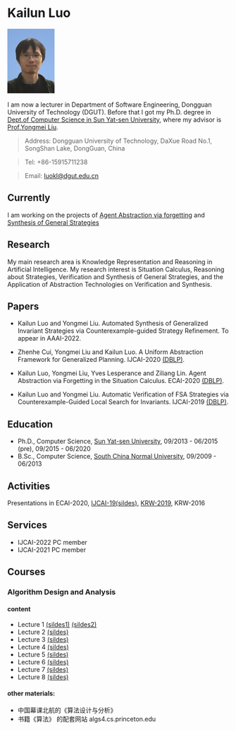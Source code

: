 # Kailun Luo 
![mypc](photo33.jpg)

I am now a lecturer in Department of Software Engineering,  Dongguan University of Technology (DGUT). 
Before that I got my Ph.D. degree in [Dept.of Computer Science in Sun Yat-sen University](http://sdcs.sysu.edu.cn), where my advisor is [Prof.Yongmei Liu](http://sdcs.sysu.edu.cn/content/2490).


  
  >Address: Dongguan University of Technology, DaXue Road No.1, SongShan Lake, DongGuan, China
  
  >Tel: +86-15915711238
  
  >Email: luokl@dgut.edu.cn


## Currently

I am working on the projects of [Agent Abstraction via forgetting](https://github.com/luokailun/planning-abstraction) and [Synthesis of General Strategies](https://github.com/luokailun/synthesizer)

## Research

My main research area is Knowledge Representation and Reasoning in Artificial Intelligence. My research interest is Situation Calculus, Reasoning about Strategies, Verification and Synthesis of General Strategies, and the Application of Abstraction Technologies on Verification and Synthesis. 


## Papers

- Kailun Luo and Yongmei Liu. Automated Synthesis of Generalized Invariant Strategies via Counterexample-guided Strategy Refinement. To appear in AAAI-2022.

- Zhenhe Cui, Yongmei Liu and Kailun Luo. A Uniform Abstraction Framework for Generalized Planning. IJCAI-2020 [(DBLP)](https://dblp.uni-trier.de/pers/hd/l/Luo:Kailun).

- Kailun Luo, Yongmei Liu, Yves Lesperance and Ziliang Lin. Agent Abstraction via Forgetting in  the Situation Calculus. ECAI-2020 [(DBLP)](https://dblp.uni-trier.de/pers/hd/l/Luo:Kailun).

- Kailun Luo and Yongmei Liu. Automatic Verification of FSA Strategies via Counterexample-Guided Local Search for Invariants. IJCAI-2019 [(DBLP)](https://dblp.uni-trier.de/pers/hd/l/Luo:Kailun).

## Education
- Ph.D., Computer Science, [Sun Yat-sen University](http://sdcs.sysu.edu.cn), 09/2013 - 06/2015 (pre), 09/2015 - 06/2020
- B.Sc., Computer Science, [South China Normal University](http://cs.scnu.edu.cn), 09/2009 - 06/2013

## Activities

Presentations in ECAI-2020, [IJCAI-19](https://www.ijcai19.org)[(sildes)](kailun_ijcai_2019.pdf), [KRW-2019](http://kr2019.sgmtu.edu.cn), KRW-2016


## Services

- IJCAI-2022 PC member
- IJCAI-2021 PC member

## Courses

### Algorithm Design and Analysis

#### content

- Lecture 1 [(sildes1)](algo1-1.pdf) [(sildes2)](algo1-2.pdf)
- Lecture 2 [(sildes)](algo2.pdf)
- Lecture 3 [(sildes)](algo3.pdf)
- Lecture 4 [(sildes)](algo4.pdf)
- Lecture 5 [(sildes)](algo5.pdf)
- Lecture 6 [(sildes)](algo6.pdf)
- Lecture 7 [(sildes)](algo7.pdf)
- Lecture 8 [(sildes)](algo8.pdf)

#### other materials:

- 中国幕课北航的《算法设计与分析》
- 书籍《算法》 的配套网站 algs4.cs.princeton.edu


